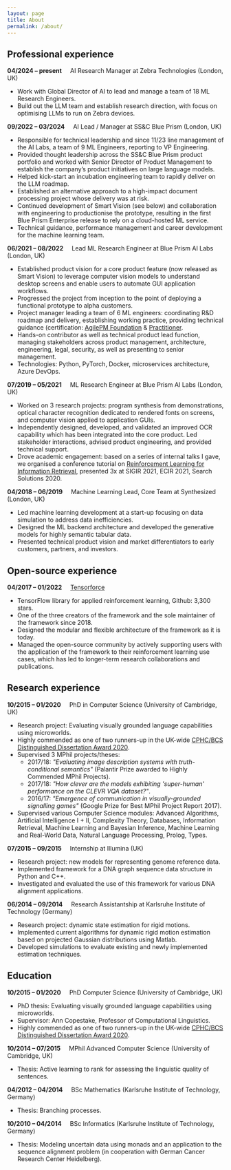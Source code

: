 ```yaml
---
layout: page
title: About
permalink: /about/
---
```



## Professional experience


**04/2024 – present** &nbsp; &nbsp; AI Research Manager at Zebra Technologies (London, UK)

- Work with Global Director of AI to lead and manage a team of 18 ML Research Engineers.
- Build out the LLM team and establish research direction, with focus on optimising LLMs to run on Zebra devices.


**09/2022 – 03/2024** &nbsp; &nbsp; AI Lead / Manager at SS&C Blue Prism (London, UK)

- Responsible for technical leadership and since 11/23 line management of the AI Labs, a team of 9 ML Engineers, reporting to VP Engineering.
- Provided thought leadership across the SS&C Blue Prism product portfolio and worked with Senior Director of Product Management to establish the company’s product initiatives on large language models.
- Helped kick-start an incubation engineering team to rapidly deliver on the LLM roadmap.
- Established an alternative approach to a high-impact document processing project whose delivery was at risk.
- Continued development of Smart Vision (see below) and collaboration with engineering to productionise the prototype, resulting in the first Blue Prism Enterprise release to rely on a cloud-hosted ML service.
- Technical guidance, performance management and career development for the machine learning team.


**06/2021 – 08/2022** &nbsp; &nbsp; Lead ML Research Engineer at Blue Prism AI Labs (London, UK)

- Established product vision for a core product feature (now released as Smart Vision) to leverage computer vision models to understand desktop screens and enable users to automate GUI application workflows.
- Progressed the project from inception to the point of deploying a functional prototype to alpha customers.
- Project manager leading a team of 6 ML engineers: coordinating R&D roadmap and delivery, establishing working practice, providing technical guidance (certification: [AgilePM Foundation](https://www.credly.com/badges/66dc9376-74ec-40da-9ecc-f87a3a3b030d/public_url) & [Practitioner](https://www.credly.com/badges/8e0eec39-ba7c-4e1b-a1f2-4c8082d39180/public_url).
- Hands-on contributor as well as technical product lead function, managing stakeholders across product management, architecture, engineering, legal, security, as well as presenting to senior management.
- Technologies: Python, PyTorch, Docker, microservices architecture, Azure DevOps.


**07/2019 – 05/2021** &nbsp; &nbsp; ML Research Engineer at Blue Prism AI Labs (London, UK)

- Worked on 3 research projects: program synthesis from demonstrations, optical character recognition dedicated to rendered fonts on screens, and computer vision applied to application GUIs.
- Independently designed, developed, and validated an improved OCR capability which has been integrated into the core product. Led stakeholder interactions, advised product engineering, and provided technical support.
- Drove academic engagement: based on a series of internal talks I gave, we organised a conference tutorial on [Reinforcement Learning for Information Retrieval](https://rl-starterpack.github.io/), presented 3x at SIGIR 2021, ECIR 2021, Search Solutions 2020.


**04/2018 – 06/2019** &nbsp; &nbsp; Machine Learning Lead, Core Team at Synthesized (London, UK)

- Led machine learning development at a start-up focusing on data simulation to address data inefficiencies.
- Designed the ML backend architecture and developed the generative models for highly semantic tabular data.
- Presented technical product vision and market differentiators to early customers, partners, and investors.



## Open-source experience

**04/2017 – 01/2022** &nbsp; &nbsp; [Tensorforce](https://github.com/tensorforce/tensorforce)

- TensorFlow library for applied reinforcement learning, Github: 3,300 stars.
- One of the three creators of the framework and the sole maintainer of the framework since 2018.
- Designed the modular and flexible architecture of the framework as it is today.
- Managed the open-source community by actively supporting users with the application of the framework to their reinforcement learning use cases, which has led to longer-term research collaborations and publications.



## Research experience

**10/2015 – 01/2020** &nbsp; &nbsp; PhD in Computer Science (University of Cambridge, UK)

- Research project: Evaluating visually grounded language capabilities using microworlds.
- Highly commended as one of two runners-up in the UK-wide [CPHC/BCS Distinguished Dissertation Award 2020](https://www.bcs.org/more/about-us/press-office/press-releases/winner-of-the-cphcbcs-distinguished-dissertation-award-announced/).
- Supervised 3 MPhil projects/theses:
    + 2017/18: *"Evaluating image description systems with truth-conditional semantics"* (Palantir Prize awarded to Highly Commended MPhil Projects).
    + 2017/18: *"How clever are the models exhibiting 'super-human' performance on the CLEVR VQA dataset?"*.
    + 2016/17: *"Emergence of communication in visually-grounded signalling games"* (Google Prize for Best MPhil Project Report 2017).
- Supervised various Computer Science modules: Advanced Algorithms, Artificial Intelligence I + II, Complexity Theory, Databases, Information Retrieval, Machine Learning and Bayesian Inference, Machine Learning and Real-World Data, Natural Language Processing, Prolog, Types.


**07/2015 – 09/2015** &nbsp; &nbsp; Internship at Illumina (UK)

- Research project: new models for representing genome reference data.
- Implemented framework for a DNA graph sequence data structure in Python and C++.
- Investigated and evaluated the use of this framework for various DNA alignment applications.


**06/2014 – 09/2014** &nbsp; &nbsp; Research Assistantship at Karlsruhe Institute of Technology (Germany)

- Research project: dynamic state estimation for rigid motions.
- Implemented current algorithms for dynamic rigid motion estimation based on projected Gaussian distributions using Matlab.
- Developed simulations to evaluate existing and newly implemented estimation techniques.


<!-- **10/2012 - 09/2013** &nbsp; &nbsp; Mathematics Tutor at Karlsruhe Institute of Technology (Germany)
- Weekly classes of 20 to 40 economics students in their 2nd and 3rd semester.
- Completed a 3-day tutor training workshop. -->


<!-- **03/2011 – 09/2012** &nbsp; &nbsp; Research Assistantship at Steinbuch Centre For Computing (Karlsruhe, Germany)

- Software agent for secure remote administration of Windows systems.
- Framework for querying student information based on identity card readers. -->



## Education

**10/2015 – 01/2020** &nbsp; &nbsp; PhD Computer Science (University of Cambridge, UK)

- PhD thesis: Evaluating visually grounded language capabilities using microworlds.
- Supervisor: Ann Copestake, Professor of Computational Linguistics.
- Highly commended as one of two runners-up in the UK-wide [CPHC/BCS Distinguished Dissertation Award 2020](https://www.bcs.org/more/about-us/press-office/press-releases/winner-of-the-cphcbcs-distinguished-dissertation-award-announced/).

**10/2014 – 07/2015** &nbsp; &nbsp; MPhil Advanced Computer Science (University of Cambridge, UK)

- Thesis: Active learning to rank for assessing the linguistic quality of sentences.

**04/2012 – 04/2014** &nbsp; &nbsp; BSc Mathematics (Karlsruhe Institute of Technology, Germany)

- Thesis: Branching processes.

**10/2010 – 04/2014** &nbsp; &nbsp; BSc Informatics (Karlsruhe Institute of Technology, Germany)

- Thesis: Modeling uncertain data using monads and an application to the sequence alignment problem (in cooperation with German Cancer Research Center Heidelberg).
